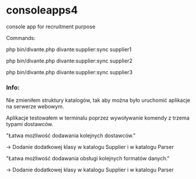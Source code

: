 # consoleapps4
console app for recruitment purpose

Commands: 
<p>php bin/divante.php divante:supplier:sync supplier1</p> 
<p>php bin/divante.php divante:supplier:sync supplier2</p> 
<p>php bin/divante.php divante:supplier:sync supplier3</p>
<h3>Info:</h3>
<p>Nie zmieniłem struktury katalogów, tak aby można było uruchomić aplikacje na serwerze webowym.</p>
<p>Aplikacje testowałem w terminalu poprzez wywoływanie komendy z trzema typami dostawców.</p>

<p>"Łatwa możliwość dodawania kolejnych dostawców."</p> -> Dodanie dodatkowej klasy w katalogu Supplier i w katalogu Parser
<p>"Łatwa możliwość dodawania obsługi kolejnych formatów danych."</p> -> Dodanie dodatkowej klasy w katalogu Supplier i w katalogu Parser

